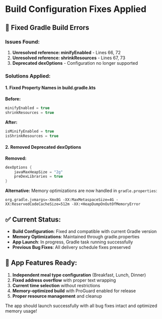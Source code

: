 # Build Configuration Fixes Applied

## 🔧 Fixed Gradle Build Errors

### Issues Found:
1. **Unresolved reference: minifyEnabled** - Lines 66, 72
2. **Unresolved reference: shrinkResources** - Lines 67, 73
3. **Deprecated dexOptions** - Configuration no longer supported

### Solutions Applied:

#### 1. Fixed Property Names in build.gradle.kts
**Before:**
```kotlin
minifyEnabled = true
shrinkResources = true
```

**After:**
```kotlin
isMinifyEnabled = true
isShrinkResources = true
```

#### 2. Removed Deprecated dexOptions
**Removed:**
```kotlin
dexOptions {
    javaMaxHeapSize = "2g"
    preDexLibraries = true
}
```

**Alternative:** Memory optimizations are now handled in `gradle.properties`:
```properties
org.gradle.jvmargs=-Xmx8G -XX:MaxMetaspaceSize=4G -XX:ReservedCodeCacheSize=512m -XX:+HeapDumpOnOutOfMemoryError
```

## ✅ Current Status:
- **Build Configuration**: Fixed and compatible with current Gradle version
- **Memory Optimizations**: Maintained through gradle.properties
- **App Launch**: In progress, Gradle task running successfully
- **Previous Bug Fixes**: All delivery schedule fixes preserved

## 📱 App Features Ready:
1. **Independent meal type configuration** (Breakfast, Lunch, Dinner)
2. **Fixed address overflow** with proper text wrapping
3. **Current time selection** without restrictions
4. **Memory-optimized build** with ProGuard enabled for release
5. **Proper resource management** and cleanup

The app should launch successfully with all bug fixes intact and optimized memory usage!
